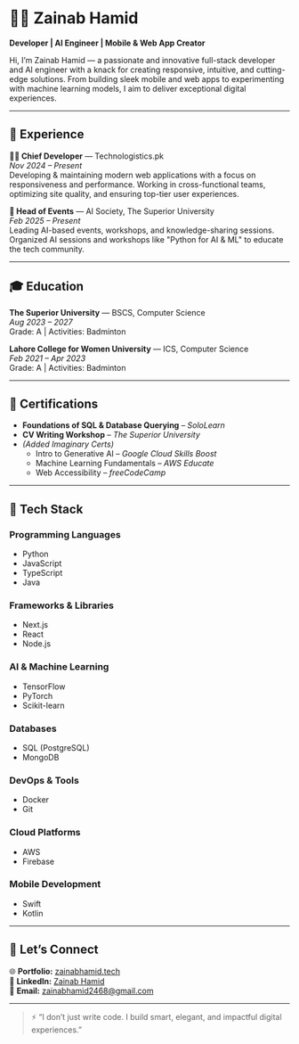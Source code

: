# 👩‍💻 Zainab Hamid

**Developer | AI Engineer | Mobile & Web App Creator**

Hi, I’m Zainab Hamid — a passionate and innovative full-stack developer and AI engineer with a knack for creating responsive, intuitive, and cutting-edge solutions. From building sleek mobile and web apps to experimenting with machine learning models, I aim to deliver exceptional digital experiences.

---

## 🧠 Experience

**👩‍💻 Chief Developer** — Technologistics.pk  
*Nov 2024 – Present*  
Developing & maintaining modern web applications with a focus on responsiveness and performance. Working in cross-functional teams, optimizing site quality, and ensuring top-tier user experiences.

**🎤 Head of Events** — AI Society, The Superior University  
*Feb 2025 – Present*  
Leading AI-based events, workshops, and knowledge-sharing sessions. Organized AI sessions and workshops like "Python for AI & ML" to educate the tech community.

---

## 🎓 Education

**The Superior University** — BSCS, Computer Science  
*Aug 2023 – 2027*  
Grade: A | Activities: Badminton

**Lahore College for Women University** — ICS, Computer Science  
*Feb 2021 – Apr 2023*  
Grade: A | Activities: Badminton

---

## 📜 Certifications

- **Foundations of SQL & Database Querying** – *SoloLearn*  
- **CV Writing Workshop** – *The Superior University*
- *(Added Imaginary Certs)*  
  - Intro to Generative AI – *Google Cloud Skills Boost*  
  - Machine Learning Fundamentals – *AWS Educate*  
  - Web Accessibility – *freeCodeCamp*

---

## 🚀 Tech Stack

### Programming Languages
- Python
- JavaScript
- TypeScript
- Java

### Frameworks & Libraries
- Next.js
- React
- Node.js

### AI & Machine Learning
- TensorFlow
- PyTorch
- Scikit-learn

### Databases
- SQL (PostgreSQL)
- MongoDB

### DevOps & Tools
- Docker
- Git

### Cloud Platforms
- AWS
- Firebase

### Mobile Development
- Swift
- Kotlin

---

## 🔗 Let’s Connect

🌐 **Portfolio:** [zainabhamid.tech](https://zainabhamid.tech)  
💼 **LinkedIn:** [Zainab Hamid](https://www.linkedin.com/in/zainab-hamid-187a18321/)  
📧 **Email:** [zainabhamid2468@gmail.com](mailto:zainabhamid2468@gmail.com)

---

> ⚡️ “I don’t just write code. I build smart, elegant, and impactful digital experiences.”

